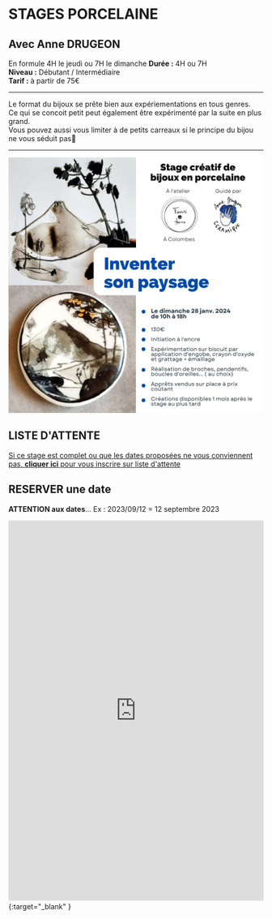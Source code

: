 # STAGES PORCELAINE  
## Avec Anne DRUGEON    
En formule 4H le jeudi ou 7H le dimanche 
**Durée :**  4H ou 7H  
**Niveau :**  Débutant / Intermédiaire  
**Tarif :** à partir de 75€    

---
Le format du bijoux se prête bien aux expériementations en tous genres.  
Ce qui se concoit petit peut également être expérimenté par la suite en plus grand.  
Vous pouvez aussi vous limiter à de petits carreaux si le principe du bijou ne vous séduit pas🙂    

---
<img src="/images/Stage_porcelaine_inventer_paysage_24.jpg" class="image-stage" alt="Affiche stage bijoux porcelain avec Anne Drugeon">  


## LISTE D'ATTENTE  
[Si ce stage est complet ou que les dates proposées ne vous conviennent pas, **cliquer ici** pour vous inscrire sur liste d'attente](https://docs.google.com/forms/d/e/1FAIpQLScDnAGxa7UlusJ0sVcahW_FnYDXCc4BQsAE5W8vGXzb9_z4pg/viewform?entry.1318731939&entry.625861564&entry.1682638982&entry.1661862399&entry.635975601)  

## RESERVER une date  
**ATTENTION aux dates**... Ex :   2023/09/12  =  12 septembre 2023  

<iframe id="haWidget" allowtransparency="true" scrolling="auto" src="https://www.helloasso.com/associations/fans-de-terre/evenements/stages-porcelaine/widget" style="width: 100%; height: 750px; border: none;"></iframe>{:target="_blank" }  
